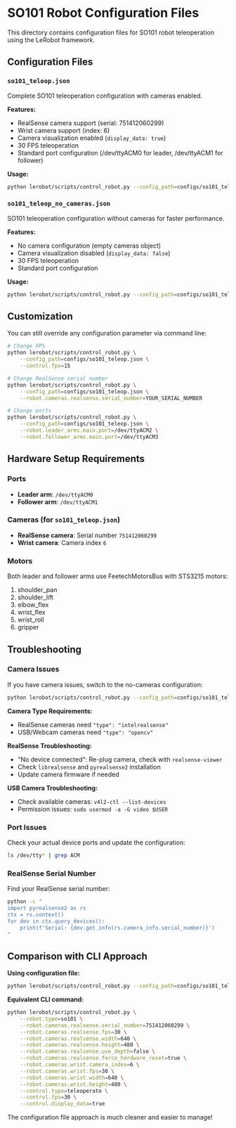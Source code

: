 # SO101 Robot Configuration Files

This directory contains configuration files for SO101 robot teleoperation using the LeRobot framework.

## Configuration Files

### `so101_teleop.json`
Complete SO101 teleoperation configuration with cameras enabled.

**Features:**
- RealSense camera support (serial: 751412060299)
- Wrist camera support (index: 6)
- Camera visualization enabled (`display_data: true`)
- 30 FPS teleoperation
- Standard port configuration (/dev/ttyACM0 for leader, /dev/ttyACM1 for follower)

**Usage:**
```bash
python lerobot/scripts/control_robot.py --config_path=configs/so101_teleop.json
```

### `so101_teleop_no_cameras.json`
SO101 teleoperation configuration without cameras for faster performance.

**Features:**
- No camera configuration (empty cameras object)
- Camera visualization disabled (`display_data: false`)
- 30 FPS teleoperation
- Standard port configuration

**Usage:**
```bash
python lerobot/scripts/control_robot.py --config_path=configs/so101_teleop_no_cameras.json
```

## Customization

You can still override any configuration parameter via command line:

```bash
# Change FPS
python lerobot/scripts/control_robot.py \
    --config_path=configs/so101_teleop.json \
    --control.fps=15

# Change RealSense serial number
python lerobot/scripts/control_robot.py \
    --config_path=configs/so101_teleop.json \
    --robot.cameras.realsense.serial_number=YOUR_SERIAL_NUMBER

# Change ports
python lerobot/scripts/control_robot.py \
    --config_path=configs/so101_teleop.json \
    --robot.leader_arms.main.port=/dev/ttyACM2 \
    --robot.follower_arms.main.port=/dev/ttyACM3
```

## Hardware Setup Requirements

### Ports
- **Leader arm**: `/dev/ttyACM0`
- **Follower arm**: `/dev/ttyACM1`

### Cameras (for `so101_teleop.json`)
- **RealSense camera**: Serial number `751412060299`
- **Wrist camera**: Camera index `6`

### Motors
Both leader and follower arms use FeetechMotorsBus with STS3215 motors:
1. shoulder_pan
2. shoulder_lift  
3. elbow_flex
4. wrist_flex
5. wrist_roll
6. gripper

## Troubleshooting

### Camera Issues
If you have camera issues, switch to the no-cameras configuration:
```bash
python lerobot/scripts/control_robot.py --config_path=configs/so101_teleop_no_cameras.json
```

**Camera Type Requirements:**
- RealSense cameras need `"type": "intelrealsense"`
- USB/Webcam cameras need `"type": "opencv"`

**RealSense Troubleshooting:**
- "No device connected": Re-plug camera, check with `realsense-viewer`
- Check `librealsense` and `pyrealsense2` installation
- Update camera firmware if needed

**USB Camera Troubleshooting:**
- Check available cameras: `v4l2-ctl --list-devices`
- Permission issues: `sudo usermod -a -G video $USER`

### Port Issues
Check your actual device ports and update the configuration:
```bash
ls /dev/tty* | grep ACM
```

### RealSense Serial Number
Find your RealSense serial number:
```bash
python -c "
import pyrealsense2 as rs
ctx = rs.context()
for dev in ctx.query_devices():
    print(f'Serial: {dev.get_info(rs.camera_info.serial_number)}')
"
```

## Comparison with CLI Approach

**Using configuration file:**
```bash
python lerobot/scripts/control_robot.py --config_path=configs/so101_teleop.json
```

**Equivalent CLI command:**
```bash
python lerobot/scripts/control_robot.py \
    --robot.type=so101 \
    --robot.cameras.realsense.serial_number=751412060299 \
    --robot.cameras.realsense.fps=30 \
    --robot.cameras.realsense.width=640 \
    --robot.cameras.realsense.height=480 \
    --robot.cameras.realsense.use_depth=false \
    --robot.cameras.realsense.force_hardware_reset=true \
    --robot.cameras.wrist.camera_index=6 \
    --robot.cameras.wrist.fps=30 \
    --robot.cameras.wrist.width=640 \
    --robot.cameras.wrist.height=480 \
    --control.type=teleoperate \
    --control.fps=30 \
    --control.display_data=true
```

The configuration file approach is much cleaner and easier to manage!
